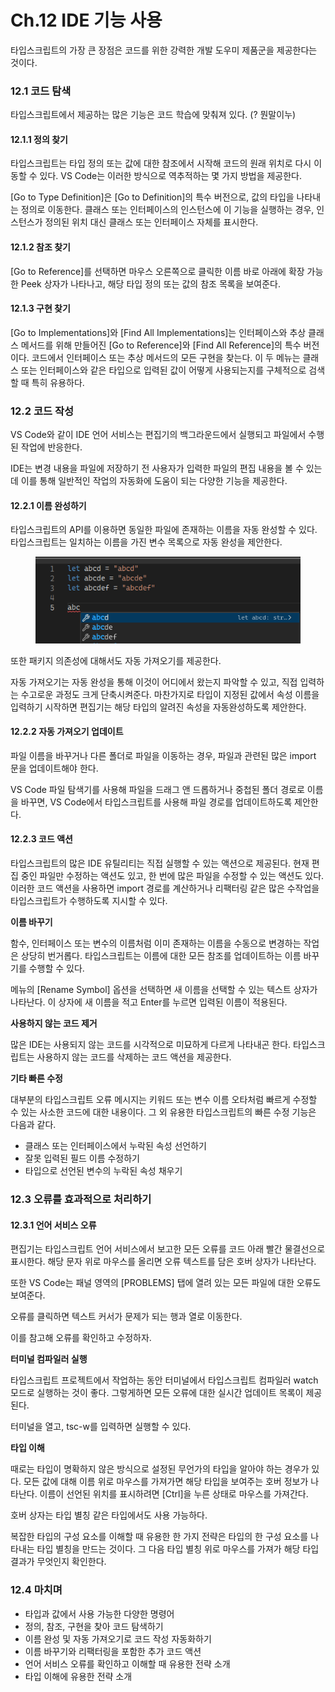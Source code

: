 # Ch.12 IDE 기능 사용

타입스크립트의 가장 큰 장점은 코드를 위한 강력한 개발 도우미 제품군을 제공한다는 것이다.



### 12.1 코드 탐색

타입스크립트에서 제공하는 많은 기능은 코드 학습에 맞춰져 있다. (? 뭔말이누)



#### 12.1.1 정의 찾기

타입스크립트는 타입 정의 또는 값에 대한 참조에서 시작해 코드의 원래 위치로 다시 이동할 수 있다. VS Code는 이러한 방식으로 역추적하는 몇 가지 방법을 제공한다.

\[Go to Type Definition]은 \[Go to Definition]의 특수 버전으로, 값의 타입을 나타내는 정의로 이동한다. 클래스 또는 인터페이스의 인스턴스에 이 기능을 실행하는 경우, 인스턴스가 정의된 위치 대신 클래스 또는 인터페이스 자체를 표시한다.



#### 12.1.2 참조 찾기

\[Go to Reference]를 선택하면 마우스 오른쪽으로 클릭한 이름 바로 아래에 확장 가능한 Peek 상자가 나타나고, 해당 타입 정의 또는 값의 참조 목록을 보여준다.



#### 12.1.3 구현 찾기

\[Go to Implementations]와 \[Find All Implementations]는 인터페이스와 추상 클래스 메서드를 위해 만들어진 \[Go to Reference]와 \[Find All Reference]의 특수 버전이다. 코드에서 인터페이스 또는 추상 메서드의 모든 구현을 찾는다. 이 두 메뉴는 클래스 또는 인터페이스와 같은 타입으로 입력된 값이 어떻게 사용되는지를 구체적으로 검색할 때 특히 유용하다.



### 12.2 코드 작성

VS Code와 같이 IDE 언어 서비스는 편집기의 백그라운드에서 실행되고 파일에서 수행된 작업에 반응한다.

IDE는 변경 내용을 파일에 저장하기 전 사용자가 입력한 파일의 편집 내용을 볼 수 있는데 이를 통해 일반적인 작업의 자동화에 도움이 되는 다양한 기능을 제공한다.

#### 12.2.1 이름 완성하기

타입스크립트의 API를 이용하면 동일한 파일에 존재하는 이름을 자동 완성할 수 있다. 타입스크립트는 일치하는 이름을 가진 변수 목록으로 자동 완성을 제안한다.

<figure><img src="../../.gitbook/assets/image (87).png" alt=""><figcaption></figcaption></figure>

또한 패키지 의존성에 대해서도 자동 가져오기를 제공한다.

자동 가져오기는 자동 완성을 통해 이것이 어디에서 왔는지 파악할 수 있고, 직접 입력하는 수고로운 과정도 크게 단축시켜준다. 마찬가지로 타입이 지정된 값에서 속성 이름을 입력하기 시작하면 편집기는 해당 타입의 알려진 속성을 자동완성하도록 제안한다.



#### 12.2.2 자동 가져오기 업데이트

파일 이름을 바꾸거나 다른 폴더로 파일을 이동하는 경우, 파일과 관련된 많은 import 문을 업데이트해야 한다.

VS Code 파일 탐색기를 사용해 파일을 드래그 앤 드롭하거나 중첩된 폴더 경로로 이름을 바꾸면, VS Code에서 타입스크립트를 사용해 파일 경로를 업데이트하도록 제안한다.



#### 12.2.3 코드 액션

타입스크립트의 많은 IDE 유틸리티는 직접 실행할 수 있는 액션으로 제공된다. 현재 편집 중인 파일만 수정하는 액션도 있고, 한 번에 많은 파일을 수정할 수 있는 액션도 있다. 이러한 코드 액션을 사용하면 import 경로를 계산하거나 리팩터링 같은 많은 수작업을 타입스크립트가 수행하도록 지시할 수 있다.



**이름 바꾸기**

함수, 인터페이스 또는 변수의 이름처럼 이미 존재하는 이름을 수동으로 변경하는 작업은 상당히 번거롭다. 타입스크립트는 이름에 대한 모든 참조를 업데이트하는 이름 바꾸기를 수행할 수 있다.

메뉴의 \[Rename Symbol] 옵션을 선택하면 새 이름을 선택할 수 있는 텍스트 상자가 나타난다. 이 상자에 새 이름을 적고 Enter를 누르면 입력된 이름이 적용된다.



**사용하지 않는 코드 제거**

많은 IDE는 사용되지 않는 코드를 시각적으로 미묘하게 다르게 나타내곤 한다. 타입스크립트는 사용하지 않는 코드를 삭제하는 코드 액션을 제공한다.



**기타 빠른 수정**

대부분의 타입스크립트 오류 메시지는 키워드 또는 변수 이름 오타처럼 빠르게 수정할 수 있는 사소한 코드에 대한 내용이다. 그 외 유용한 타입스크립트의 빠른 수정 기능은 다음과 같다.

* 클래스 또는 인터페이스에서 누락된 속성 선언하기
* 잘못 입력된 필드 이름 수정하기
* 타입으로 선언된 변수의 누락된 속성 채우기



### **12.3 오류를 효과적으로 처리하기**

#### **12.3.1 언어 서비스 오류**

편집기는 타입스크립트 언어 서비스에서 보고한 모든 오류를 코드 아래 빨간 물결선으로 표시한다. 해당 문자 위로 마우스를 올리면 오류 텍스트를 담은 호버 상자가 나타난다.

또한 VS Code는 패널 영역의 \[PROBLEMS] 탭에 열려 있는 모든 파일에 대한 오류도 보여준다.&#x20;

오류를 클릭하면 텍스트 커서가 문제가 되는 행과 열로 이동한다.

이를 참고해 오류를 확인하고 수정하자.



**터미널 컴파일러 실행**

타입스크립트 프로젝트에서 작업하는 동안 터미널에서 타입스크립트 컴파일러 watch 모드로 실행하는 것이 좋다. 그렇게하면 모든 오류에 대한 실시간 업데이트 목록이 제공된다.

터미널을 열고, tsc-w를 입력하면 실행할 수 있다.



**타입 이해**

때로는 타입이 명확하지 않은 방식으로 설정된 무언가의 타입을 알아야 하는 경우가 있다. 모든 값에 대해 이름 위로 마우스를 가져가면 해당 타입을 보여주는 호버 정보가 나타난다. 이름이 선언된 위치를 표시하려면 \[Ctrl]을 누른 상태로 마우스를 가져간다.

호버 상자는 타입 별칭 같은 타입에서도 사용 가능하다.

복잡한 타입의 구성 요소를 이해할 때 유용한 한 가지 전략은 타입의 한 구성 요소를 나타내는 타입 별칭을 만드는 것이다. 그 다음 타입 별칭 위로 마우스를 가져가 해당 타입 결과가 무엇인지 확인한다.



### 12.4 마치며

* 타입과 값에서 사용 가능한 다양한 명령어
* 정의, 참조, 구현을 찾아 코드 탐색하기
* 이름 완성 및 자동 가져오기로 코드 작성 자동화하기
* 이름 바꾸기와 리팩터링을 포함한 추가 코드 액션
* 언어 서비스 오류를 확인하고 이해할 때 유용한 전략 소개
* 타입 이해에 유용한 전략 소개

